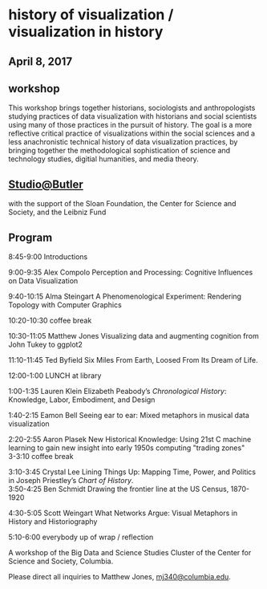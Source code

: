 # history of visualization / visualization in history
## April 8, 2017

## workshop

This workshop brings together historians, sociologists and anthropologists studying practices of data visualization with historians and social scientists using many of those practices in the pursuit of history. The goal is a more reflective critical practice of visualizations within the social sciences and a less anachronistic technical history of data visualization practices, by bringing together the methodological sophistication of science and technology studies, digitial humanities, and media theory.


## [Studio@Butler](https://studio.cul.columbia.edu/) 
with the support of the Sloan Foundation, the Center for Science and Society, and the Leibniz Fund

## Program

8:45-9:00	    Introductions	

9:00-9:35	    Alex Compolo	    Perception and Processing: Cognitive Influences on Data Visualization	

9:40-10:15	    Alma Steingart	    A Phenomenological Experiment: Rendering Topology with Computer Graphics	

10:20-10:30	    coffee break									

10:30-11:05         Matthew Jones           Visualizing data and augmenting cognition from John Tukey to ggplot2 							

11:10-11:45	    Ted Byfield		    Six Miles From Earth, Loosed From Its Dream of Life.							

12:00-1:00	    LUNCH at library									

1:00-1:35	    Lauren Klein	    Elizabeth Peabody’s *Chronological History*: 
                                                Knowledge, Labor, Embodiment, and Design							

1:40-2:15	    Eamon Bell		    Seeing ear to ear: Mixed metaphors in musical data visualization							

2:20-2:55	    Aaron Plasek            New Historical Knowledge: Using 21st C machine learning to gain 
                                            new insight into early 1950s computing "trading zones" 							
3-3:10	            coffee break									

3:10-3:45	    Crystal Lee		    Lining Things Up: Mapping Time, Power, 
                                                 and Politics in Joseph Priestley’s *Chart of History*.						
3:50-4:25	    Ben Schmidt		    Drawing the frontier line at the US Census, 1870-1920							

4:30-5:05	    Scott Weingart	    What Networks Argue: Visual Metaphors in History and Historiography

5:10-6:00           everybody              up of wrap / reflection

A workshop of the Big Data and Science Studies Cluster of the Center for Science and Society, Columbia.

Please direct all inquiries to Matthew Jones, mj340@columbia.edu.
